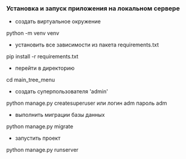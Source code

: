 ### Установка и запуск приложения на локальном сервере

- создать виртуальное окружение 

python -m venv venv

- установить все зависимости из пакета requirements.txt

pip install -r requirements.txt

- перейти в директорию

cd main_tree_menu

- создать суперпользователя 'admin'

python manage.py createsuperuser
или
логин adm
пароль adm

- выполнить миграции базы данных

python manage.py migrate

- запустить проект

python manage.py runserver

